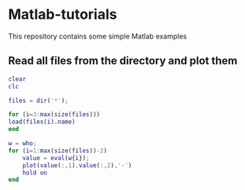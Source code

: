 # Matlab-tutorials
This repository contains some simple Matlab examples

## Read all files from the directory and plot them
```Matlab
clear
clc

files = dir('*');

for (i=3:max(size(files)))
load(files(i).name)
end 

w = who;
for (i=1:max(size(files))-2)
	value = eval(w{i});
	plot(value(:,1),value(:,2),'-')
	hold on
end
```
